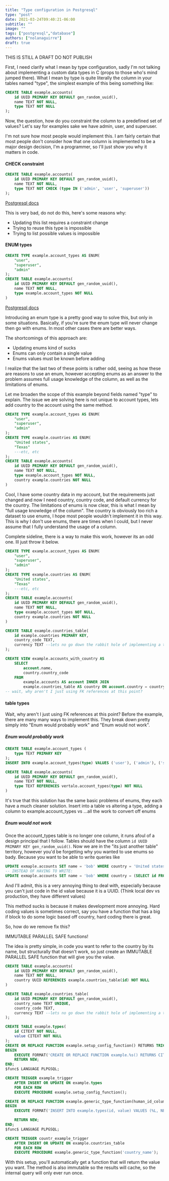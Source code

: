 ```yaml
---
title: "Type configuration in Postgresql"
type: "post"
date: 2021-03-24T09:40:21-06:00
subtitle: ""
image: ""
tags: ["postgresql","database"]
authors: ["nolanaguirre"]
draft: true
---
```


THIS IS STILL A DRAFT DO NOT PUBLISH

First, I need clarify what I mean by type configuration, sadly I'm not talking about implementing a custom data types in C (props to those who's mind jumped there). What I mean by type is quite literally the column in your tables named "type", the simplest example of this being something like:

```sql
CREATE TABLE example.accounts(
    id UUID PRIMARY KEY DEFAULT gen_random_uuid(),
    name TEXT NOT NULL,
    type TEXT NOT NULL
);
```

Now, the question, how do you constraint the column to a predefined set of values? Let's say for examples sake we have admin, user, and superuser.

I'm not sure how most people would implement this. I am fairly certain that most people don't consider how that one column is implemented to be a major design decision, I'm a programmer, so I'll just show you why it matters in code.

#### CHECK constraint

```sql
CREATE TABLE example.accounts(
    id UUID PRIMARY KEY DEFAULT gen_random_uuid(),
    name TEXT NOT NULL,
    type TEXT NOT CHECK (type IN ('admin', 'user', 'superuser'))
);
```
[Postgresql docs](https://www.postgresql.org/docs/12/ddl-constraints.html)


This is very bad, do not do this, here's some reasons why:
* Updating this list requires a constraint change
* Trying to reuse this type is impossible
* Trying to list possible values is impossible


#### ENUM types

```sql
CREATE TYPE example.account_types AS ENUM(
    "user",
    "superuser",
    "admin"
);
CREATE TABLE example.accounts(
    id UUID PRIMARY KEY DEFAULT gen_random_uuid(),
    name TEXT NOT NULL,
    type example.account_types NOT NULL
)
```
[Postgresql docs](https://www.postgresql.org/docs/12/datatype-enum.html)

Introducing an enum type is a pretty good way to solve this, but only in some situations. Basically, if you're sure the enum type will never change then go with enums. In most other cases there are better ways.

The shortcomings of this approach are:
* Updating enums kind of sucks
* Enums can only contain a single value
* Enums values must be known before adding

I realize that the last two of these points is rather odd, seeing as how these are reasons to use an enum, however accepting enums as an answer to the problem assumes full usage knowledge of the column, as well as the limitations of enums.

Let me broaden the scope of this example beyond fields named "type" to explain. The issue we are solving here is not unique to account types, lets add country to the account using the same method.

```sql
CREATE TYPE example.account_types AS ENUM(
    "user",
    "superuser",
    "admin"
);
CREATE TYPE example.countries AS ENUM(
    "United states",
    "Texas"
    ---etc, etc
);
CREATE TABLE example.accounts(
    id UUID PRIMARY KEY DEFAULT gen_random_uuid(),
    name TEXT NOT NULL,
    type example.account_types NOT NULL,
    country example.countries NOT NULL
)
```
Cool, I have some country data in my account, but the requirements just changed and now I need country, country code, and default currency for the country.
The limitations of enums is now clear, this is what I mean by "full usage knowledge of the column".
The country is obviously too rich a dataset to use enums, I hope most people wouldn't implement it in this way.
This is why I don't use enums, there are times when I could, but I never assume that I fully understand the usage of a column.

Complete sideline, there is a way to make this work, however its an odd one. Ill just throw it below.

```sql
CREATE TYPE example.account_types AS ENUM(
    "user",
    "superuser",
    "admin"
);
CREATE TYPE example.countries AS ENUM(
    "United states",
    "Texas"
    ---etc, etc
);
CREATE TABLE example.accounts(
    id UUID PRIMARY KEY DEFAULT gen_random_uuid(),
    name TEXT NOT NULL,
    type example.account_types NOT NULL,
    country example.countries NOT NULL
)

CREATE TABLE example.countries_table(
    id example.countries PRIMARY KEY,
    country_code TEXT,
    currency TEXT --lets no go down the rabbit hole of implementing a type here
);

CREATE VIEW example.accounts_with_country AS
    SELECT
        account.name,
        country.country_code
    FROM
        example.accounts AS account INNER JOIN
        example.countries_table AS country ON account.country = country.id;
-- wait, why aren't I just using FK references at this point?
```

#### table types
Wait, why aren't I just using FK references at this point?
Before the example, there are many many ways to implement this. They break down pretty simply into "Enum would probably work" and "Enum would not work".

##### Enum would probably work
```sql
CREATE TABLE example.account_types (
    type TEXT PRIMARY KEY
);
INSERT INTO example.account_types(type) VALUES ('user'), ('admin'), ('superuser');

CREATE TABLE example.accounts(
    id UUID PRIMARY KEY DEFAULT gen_random_uuid(),
    name TEXT NOT NULL,
    type TEXT REFERENCES vertalo.account_types(type) NOT NULL
)
```
It's true that this solution has the same basic problems of enums, they each have a much cleaner solution.
Insert into a table vs altering a type, adding a column to example.account_types vs ...all the work to convert off enums

##### Enum would not work
Once the account_types table is no longer one column, it runs afoul of a design principal that I follow. Tables should have the column `id UUID PRIMARY KEY gen_random_uuid()`.
Now we are in the "its just another table" territory, however you'd be forgetting why you wanted to use enums so bady.
Because you want to be able to write queries like
```sql
UPDATE exmaple.accounts SET name = 'bob' WHERE country = 'United states';
-- INSTEAD OF HAVING TO WRITE:
UPDATE exmaple.accounts SET name = 'bob' WHERE country = (SELECT id FROM example.countries_table WHERE country_name = 'United states');
```
And I'll admit, this is a very annoying thing to deal with, especially because you can't just code in the id value because it is a UUID. (Think local dev vs production, they have different values)

This method sucks is because it makes development more annoying. Hard coding values is sometimes correct, say you have a function that has a big if block to do some logic based off country, hard coding there is great.

So, how do we remove fix this?

IMMUTABLE PARALLEL SAFE functions!

The idea is pretty simple, in code you want to refer to the country by its name, but structurally that doesn't work, so just create an IMMUTABLE PARALLEL SAFE function that will give you the value.

```sql
CREATE TABLE example.accounts(
    id UUID PRIMARY KEY DEFAULT gen_random_uuid(),
    name TEXT NOT NULL,
    country UUID REFERENCES example.countries_table(id) NOT NULL
)

CREATE TABLE example.countries_table(
    id UUID PRIMARY KEY DEFAULT gen_random_uuid(),
    country_name TEXT UNIQUE,
    country_code TEXT,
    currency TEXT --lets no go down the rabbit hole of implementing a type here
);

CREATE TABLE example.types(
    id CITEXT NOT NULL,
    value CITEXT NOT NULL
);
CREATE OR REPLACE FUNCTION example.setup_config_function() RETURNS TRIGGER AS $func$
BEGIN
    EXECUTE FORMAT('CREATE OR REPLACE FUNCTION example.%s() RETURNS CITEXT AS $$ SELECT %L::CITEXT; $$ LANGUAGE SQL IMMUTABLE PARALLEL SAFE', NEW.id, NEW.value);
    RETURN NEW;
END;
$func$ LANGUAGE PLPGSQL;

CREATE TRIGGER example_trigger
    AFTER INSERT OR UPDATE ON example.types
    FOR EACH ROW
    EXECUTE PROCEDURE example.setup_config_function();

CREATE OR REPLACE FUNCTION example.generic_type_function(human_id_column TEXT) RETURNS TRIGGER AS $func$
BEGIN
    EXECUTE FORMAT('INSERT INTO example.types(id, value) VALUES (%L, NEW.%s)', NEW.id, human_id_column);

    RETURN NEW;
END;
$func$ LANGUAGE PLPGSQL;

CREATE TRIGGER countr_example_trigger
    AFTER INSERT OR UPDATE ON example.countries_table
    FOR EACH ROW
    EXECUTE PROCEDURE example.generic_type_function('country_name');

```

With this setup, you'll automatically get a function that will return the value you want. The method is also immutable so the results will cache, so the internal query will only ever run once.
